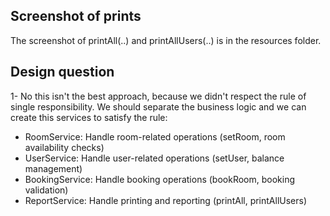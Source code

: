 ## Screenshot of prints
The screenshot of printAll(..) and printAllUsers(..) is in the resources folder.

## Design question

1- No this isn't the best approach, because we didn't respect the rule of single responsibility.
We should separate the business logic and we can create this services to satisfy the rule:
- RoomService: Handle room-related operations (setRoom, room availability checks)
- UserService: Handle user-related operations (setUser, balance management)
- BookingService: Handle booking operations (bookRoom, booking validation)
- ReportService: Handle printing and reporting (printAll, printAllUsers)
